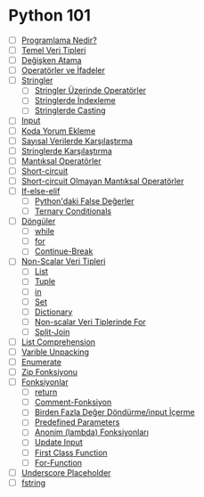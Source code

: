 # Python 101

- [ ] [Programlama Nedir?](programlama-nedir/)
- [ ] [Temel Veri Tipleri](temel-veri-tipleri/)
- [ ] [Değişken Atama](degisken-atama/)
- [ ] [Operatörler ve İfadeler](operator-expression/)
- [ ] [Stringler](stringler/)
  - [ ] [Stringler Üzerinde Operatörler](string-operator/)
  - [ ] [Stringlerde İndexleme](string-indexing/)
  - [ ] [Stringlerde Casting](string-casting/)
- [ ] [Input](input/)
- [ ] [Koda Yorum Ekleme](yorum/)
- [ ] [Sayısal Verilerde Karşılaştırma](numeric-comparison/)
- [ ] [Stringlerde Karşılaştırma](string-comparison/)
- [ ] [Mantıksal Operatörler](logical-operator/)
- [ ] [Short-circuit](short-circuit/)
- [ ] [Short-circuit Olmayan Mantıksal Operatörler](not-short-circuit/)
- [ ] [If-else-elif](if-else-elif/)
  - [ ]  [Python'daki False Değerler](false-values/) 
  - [ ] [Ternary Conditionals](ternary-conditionals/)
- [ ] [Döngüler](loops/)
  - [ ] [while](while/)
  - [ ] [for](for/)
  - [ ] [Continue-Break](continue-break/)
- [ ] [Non-Scalar Veri Tipleri](non-scalar/)
  - [ ] [List](list/)
  - [ ] [Tuple](tuple/)
  - [ ] [in](in/)
  - [ ] [Set](set/)
  - [ ] [Dictionary](dictionary/)
  - [ ] [Non-scalar Veri Tiplerinde For](non-scalar-for/)
  - [ ] [Split-Join](join-split/)
- [ ] [List Comprehension](list-comprehension/)
- [ ] [Varible Unpacking](variable-unpacking/)
- [ ] [Enumerate](enumerate/)
- [ ] [Zip Fonksiyonu](zip/)
- [ ] [Fonksiyonlar](fonksiyon-giris/)
  - [ ] [return](return/)
  - [ ] [Comment-Fonksiyon](comment-fonksiyon/)
  - [ ] [Birden Fazla Değer Döndürme/input İçerme](multiple-input-return/)
  - [ ] [Predefined Parameters](predefined-fonksiyon/)
  - [ ] [Anonim (lambda) Fonksiyonları](update-value-fonksiyon/)
  - [ ] [Update Input](update-value-fonksiyon/)
  - [ ] [First Class Function](first-class-fonksiyon/)
  - [ ] [For-Function](for-fonksiyon/)
- [ ] [Underscore Placeholder](underscore-placeholder/)
- [ ] [fstring](fstring/)
